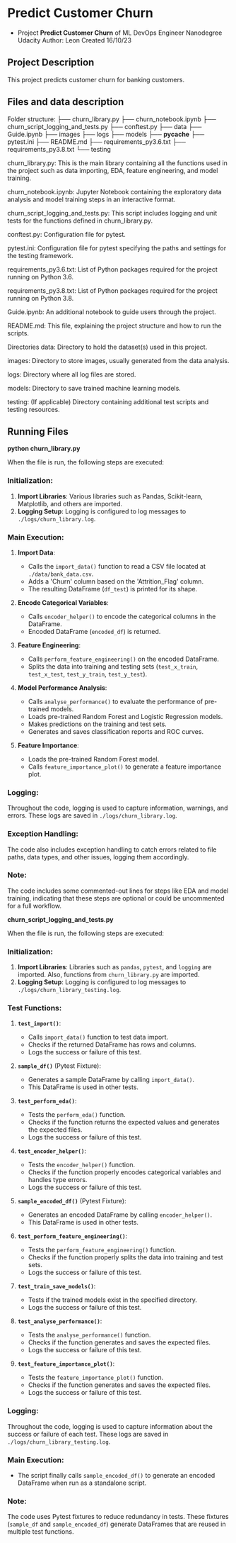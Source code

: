 # Predict Customer Churn

- Project **Predict Customer Churn** of ML DevOps Engineer Nanodegree Udacity
Author: Leon
Created 16/10/23

## Project Description
This project predicts customer churn for banking customers.

## Files and data description
Folder structure:
├── churn_library.py
├── churn_notebook.ipynb
├── churn_script_logging_and_tests.py
├── conftest.py
├── data
├── Guide.ipynb
├── images
├── logs
├── models
├── __pycache__
├── pytest.ini
├── README.md
├── requirements_py3.6.txt
├── requirements_py3.8.txt
└── testing

churn_library.py: This is the main library containing all the functions used in the project such as data importing, EDA, feature engineering, and model training.

churn_notebook.ipynb: Jupyter Notebook containing the exploratory data analysis and model training steps in an interactive format.

churn_script_logging_and_tests.py: This script includes logging and unit tests for the functions defined in churn_library.py.

conftest.py: Configuration file for pytest.

pytest.ini: Configuration file for pytest specifying the paths and settings for the testing framework.

requirements_py3.6.txt: List of Python packages required for the project running on Python 3.6.

requirements_py3.8.txt: List of Python packages required for the project running on Python 3.8.

Guide.ipynb: An additional notebook to guide users through the project.

README.md: This file, explaining the project structure and how to run the scripts.

Directories
data: Directory to hold the dataset(s) used in this project.

images: Directory to store images, usually generated from the data analysis.

logs: Directory where all log files are stored.

models: Directory to save trained machine learning models.

testing: (If applicable) Directory containing additional test scripts and testing resources.


## Running Files
**python churn_library.py** 

When the file is run, the following steps are executed:

### Initialization:

1. **Import Libraries**: Various libraries such as Pandas, Scikit-learn, Matplotlib, and others are imported.
2. **Logging Setup**: Logging is configured to log messages to `./logs/churn_library.log`.

### Main Execution:

1. **Import Data**: 
   - Calls the `import_data()` function to read a CSV file located at `./data/bank_data.csv`.
   - Adds a 'Churn' column based on the 'Attrition_Flag' column.
   - The resulting DataFrame (`df_test`) is printed for its shape.

2. **Encode Categorical Variables**: 
   - Calls `encoder_helper()` to encode the categorical columns in the DataFrame.
   - Encoded DataFrame (`encoded_df`) is returned.

3. **Feature Engineering**: 
   - Calls `perform_feature_engineering()` on the encoded DataFrame.
   - Splits the data into training and testing sets (`test_x_train`, `test_x_test`, `test_y_train`, `test_y_test`).

4. **Model Performance Analysis**: 
   - Calls `analyse_performance()` to evaluate the performance of pre-trained models.
   - Loads pre-trained Random Forest and Logistic Regression models.
   - Makes predictions on the training and test sets.
   - Generates and saves classification reports and ROC curves.

5. **Feature Importance**: 
   - Loads the pre-trained Random Forest model.
   - Calls `feature_importance_plot()` to generate a feature importance plot.

### Logging:

Throughout the code, logging is used to capture information, warnings, and errors. These logs are saved in `./logs/churn_library.log`.

### Exception Handling:

The code also includes exception handling to catch errors related to file paths, data types, and other issues, logging them accordingly.

### Note:

The code includes some commented-out lines for steps like EDA and model training, indicating that these steps are optional or could be uncommented for a full workflow.

**churn_script_logging_and_tests.py**

When the file is run, the following steps are executed:

### Initialization:

1. **Import Libraries**: Libraries such as `pandas`, `pytest`, and `logging` are imported. Also, functions from `churn_library.py` are imported.
2. **Logging Setup**: Logging is configured to log messages to `./logs/churn_library_testing.log`.

### Test Functions:

1. **`test_import()`**: 
    - Calls `import_data()` function to test data import.
    - Checks if the returned DataFrame has rows and columns.
    - Logs the success or failure of this test.

2. **`sample_df()`** (Pytest Fixture): 
    - Generates a sample DataFrame by calling `import_data()`.
    - This DataFrame is used in other tests.

3. **`test_perform_eda()`**: 
    - Tests the `perform_eda()` function.
    - Checks if the function returns the expected values and generates the expected files.
    - Logs the success or failure of this test.

4. **`test_encoder_helper()`**: 
    - Tests the `encoder_helper()` function.
    - Checks if the function properly encodes categorical variables and handles type errors.
    - Logs the success or failure of this test.

5. **`sample_encoded_df()`** (Pytest Fixture): 
    - Generates an encoded DataFrame by calling `encoder_helper()`.
    - This DataFrame is used in other tests.

6. **`test_perform_feature_engineering()`**: 
    - Tests the `perform_feature_engineering()` function.
    - Checks if the function properly splits the data into training and test sets.
    - Logs the success or failure of this test.

7. **`test_train_save_models()`**: 
    - Tests if the trained models exist in the specified directory.
    - Logs the success or failure of this test.

8. **`test_analyse_performance()`**: 
    - Tests the `analyse_performance()` function.
    - Checks if the function generates and saves the expected files.
    - Logs the success or failure of this test.

9. **`test_feature_importance_plot()`**: 
    - Tests the `feature_importance_plot()` function.
    - Checks if the function generates and saves the expected files.
    - Logs the success or failure of this test.

### Logging:

Throughout the code, logging is used to capture information about the success or failure of each test. These logs are saved in `./logs/churn_library_testing.log`.

### Main Execution:

- The script finally calls `sample_encoded_df()` to generate an encoded DataFrame when run as a standalone script.

### Note:

The code uses Pytest fixtures to reduce redundancy in tests. These fixtures (`sample_df` and `sample_encoded_df`) generate DataFrames that are reused in multiple test functions.
